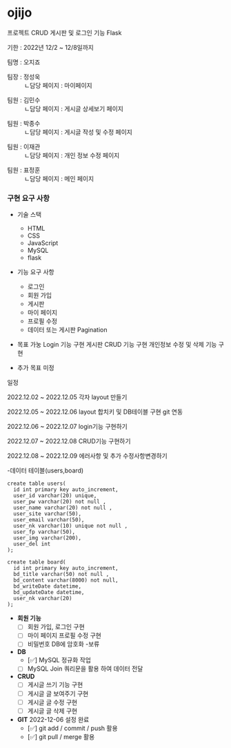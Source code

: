 # ojijo

프로젝트 CRUD 게시판 및 로그인 기능 Flask

기한 : 2022년 12/2 ~ 12/8일까지


팀명 : 오지죠


팀장 : 정성욱<br>
&nbsp;&nbsp;&nbsp;&nbsp;&nbsp;&nbsp;&nbsp;&nbsp;&nbsp; ㄴ담당 페이지 : 마이페이지      

팀원 : 김민수<br>
      &nbsp;&nbsp;&nbsp;&nbsp;&nbsp;&nbsp;&nbsp;&nbsp;&nbsp; ㄴ담당 페이지 : 게시글 상세보기 페이지
      
팀원 : 박종수<br>
      &nbsp;&nbsp;&nbsp;&nbsp;&nbsp;&nbsp;&nbsp;&nbsp;&nbsp; ㄴ담당 페이지 : 게시글 작성 및 수정 페이지
      
팀원 : 이재관<br>
      &nbsp;&nbsp;&nbsp;&nbsp;&nbsp;&nbsp;&nbsp;&nbsp;&nbsp; ㄴ담당 페이지 : 개인 정보 수정 페이지
      
팀원 : 표정훈<br>
      &nbsp;&nbsp;&nbsp;&nbsp;&nbsp;&nbsp;&nbsp;&nbsp;&nbsp; ㄴ담당 페이지 : 메인 페이지

### 구현 요구 사항

- 기술 스택
    - HTML
    - CSS
    - JavaScript
    - MySQL
    - flask

- 기능 요구 사항
    - 로그인
    - 회원 가입
    - 게시판
    - 마이 페이지
    - 프로필 수정
    - 데이터 또는 게시판 Pagination


- 목표 가눙
  Login 기능 구현
  게시판 CRUD 기능 구현
  개인정보 수정 및 삭제 기능 구현
  
- 추가 목표
  미정
  
일정

2022.12.02 ~ 2022.12.05 각자 layout 만들기

2022.12.05 ~ 2022.12.06 layout 합치키 및 DB테이블 구현 git 연동

2022.12.06 ~ 2022.12.07 login기능 구현하기

2022.12.07 ~ 2022.12.08 CRUD기능 구현하기

2022.12.08 ~ 2022.12.09 에러사항 및 추가 수정사항변경하기


-데이터 테이블(users,board)

  ```
create table users(
    id int primary key auto_increment,
    user_id varchar(20) unique,
    user_pw varchar(20) not null ,
    user_name varchar(20) not null ,
    user_site varchar(50),
    user_email varchar(50),
    user_nk varchar(10) unique not null ,
    user_fp varchar(50),
    user_img varchar(200),
    user_del int
);

create table board(
    id int primary key auto_increment,
    bd_title varchar(50) not null ,
    bd_content varchar(8000) not null,
    bd_writeDate datetime,
    bd_updateDate datetime,
    user_nk varchar(20)
);
```


- **회원 기능**
    - [ ]  회원 가입, 로그인 구현
    - [ ]  마이 페이지 프로필 수정 구현
    - [ ]  비밀번호 DB에 암호화 -보류

- **DB**
    - [✅]  MySQL 정규화 작업
    - [ ]  MySQL Join 쿼리문을 활용 하여 데이터 전달

- **CRUD**
    - [ ]  게시글 쓰기 기능 구현
    - [ ]  게시글 글 보여주기 구현
    - [ ]  게시글 글 수정 구현
    - [ ]  게시글 글 삭제 구현

- **GIT** 2022-12-06 설정 완료
    - [✅]  git add / commit / push 활용
    - [✅]  git pull / merge 활용

